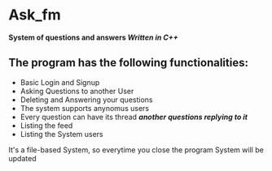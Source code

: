 # Ask_fm
**System of questions and answers _Written in C++_** 
## The program has the following functionalities:
- Basic Login and Signup
- Asking Questions to another User
- Deleting and Answering your questions 
- The system supports anynomus users
- Every question can have its thread ***another questions replying to it***
- Listing the feed 
- Listing the System users

It's a file-based System, so everytime you close the program System will be updated
